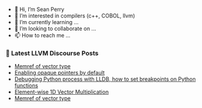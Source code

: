 - 👋 Hi, I’m Sean Perry
- 👀 I’m interested in compilers (c++, COBOL, llvm)
- 🌱 I’m currently learning ...
- 💞️ I’m looking to collaborate on ...
- 📫 How to reach me ...

<!---
s66perry/s66perry is a ✨ special ✨ repository because its `README.md` (this file) appears on your GitHub profile.
You can click the Preview link to take a look at your changes.
--->
### 📕 Latest LLVM Discourse Posts

<!-- DISCOURSE-LLVM:START -->
- [Memref of vector type](https://discourse.llvm.org/t/memref-of-vector-type/70628#post_2)
- [Enabling opaque pointers by default](https://discourse.llvm.org/t/enabling-opaque-pointers-by-default/61322?page=3#post_54)
- [Debugging Python process with LLDB, how to set breakpoints on Python functions](https://discourse.llvm.org/t/debugging-python-process-with-lldb-how-to-set-breakpoints-on-python-functions/70632#post_1)
- [Element-wise 1D Vector Multiplication](https://discourse.llvm.org/t/element-wise-1d-vector-multiplication/70621#post_2)
- [Memref of vector type](https://discourse.llvm.org/t/memref-of-vector-type/70628#post_1)
<!-- DISCOURSE-LLVM:END -->
